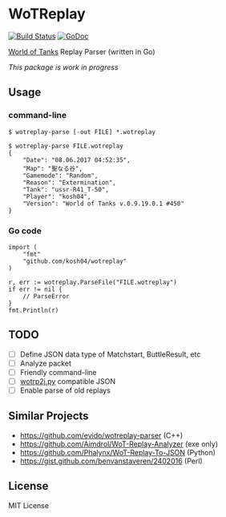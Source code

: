 # WoTReplay

[![Build Status](https://travis-ci.org/kosh04/wotreplay.svg?branch=master)](https://travis-ci.org/kosh04/wotreplay)
[![GoDoc](https://godoc.org/github.com/kosh04/wotreplay?status.svg)](https://godoc.org/github.com/kosh04/wotreplay)

[World of Tanks](https://worldoftanks.com/) Replay Parser (written in Go)

*This package is work in progress*

## Usage

### command-line

    $ wotreplay-parse [-out FILE] *.wotreplay

    $ wotreplay-parse FILE.wotreplay
    {
        "Date": "08.06.2017 04:52:35",
        "Map": "聖なる谷",
        "Gamemode": "Random",
        "Reason": "Extermination",
        "Tank": "ussr-R41_T-50",
        "Player": "kosh04",
        "Version": "World of Tanks v.0.9.19.0.1 #450"
    }

### Go code

    import (
    	"fmt"
    	"github.com/kosh04/wotreplay"
    )
    
    r, err := wotreplay.ParseFile("FILE.wotreplay")
    if err != nil {
    	// ParseError
    }
    fmt.Println(r)


## TODO

- [ ] Define JSON data type of Matchstart, ButtleResult, etc
- [ ] Analyze packet
- [ ] Friendly command-line
- [ ] [wotrp2j.py](https://github.com/Phalynx/WoT-Replay-To-JSON) compatible JSON
- [ ] Enable parse of old replays

## Similar Projects

- https://github.com/evido/wotreplay-parser (C++)
- https://github.com/Aimdrol/WoT-Replay-Analyzer (exe only)
- https://github.com/Phalynx/WoT-Replay-To-JSON (Python)
- https://gist.github.com/benvanstaveren/2402016 (Perl)

## License

MIT License
